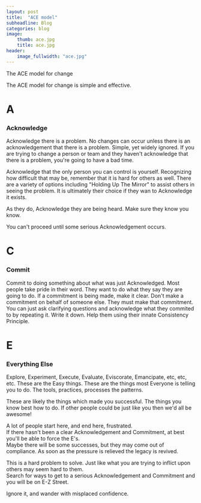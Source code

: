 ```yaml
---
layout: post
title:  "ACE model"
subheadline: Blog
categories: blog
image:
    thumb: ace.jpg
    title: ace.jpg
header:
    image_fullwidth: "ace.jpg"
---
```

The ACE model for change

The ACE model for change is simple and effective.  

<h1 style="">A</h1><h3>Acknowledge</h3>
Acknowledge there is a problem.  
No changes can occur unless there is an acknowledgement that there is a problem. 
Simple, yet widely ignored. 
If you are trying to change a person or team and they haven't acknowledge that there is a problem, you're going to have a bad time.  

Acknowledge that the only person you can control is yourself.  Recognizing how difficult that may be, remember that it is hard for others as well. 
There are a variety of options including "Holding Up The Mirror" to assist others in seeing the problem. 
It is ultimately their choice if they wan to Acknowledge it exists. 

As they do, Acknowledge they are being heard.  Make sure they know you know.  

You can't proceed until some serious Acknowledgement occurs.  

<h1 style="">C</h1><h3>Commit</h3>
Commit to doing something about what was just Acknowledged.
Most people take pride in their word.  They want to do what they say they are going to do.  
If a commitment is being made, make it clear.  
Don't make a commitment on behalf of someone else.  They must make that commitment.  
You can just ask clarifying questions and acknowledge what they commited to by repeating it.  
Write it down.
Help them using their innate Consistency Principle. 

<h1 style="">E</h1><h3>Everything Else</h3>
Explore, Experiment, Execute, Evaluate, Eviscorate, Emancipate, etc, etc, etc.
These are the Easy things.  
These are the things most Everyone is telling you to do.  
The tools, practices, processes the patterns.  

These are likely the things which made you successful.  The things you know best how to do. 
If other people could be just like you then we'd all be awesome!  

A lot of people start here, and end here, frustrated.  
If there hasn't been a clear Acknowledgement and Commitment, at best you'll be able to force the E's.  
Maybe there will be some successes, but they may come out of compliance.  As soon as the pressure is relieved the legacy is revived.


This is a hard problem to solve.  Just like what you are trying to inflict upon others may seem hard to them.  
Search for ways to get to a serious Acknowledgement and Commitment and you will be on E-Z Street.  

Ignore it, and wander with misplaced confidence.
